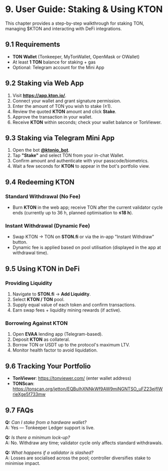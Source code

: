 # 9. User Guide: Staking & Using KTON

This chapter provides a step-by-step walkthrough for staking TON, managing $KTON and interacting with DeFi integrations.

## 9.1 Requirements

* **TON Wallet** (Tonkeeper, MyTonWallet, OpenMask or OWallet)
* At least **1 TON** balance for staking + gas
* Optional: Telegram account for the Mini App

## 9.2 Staking via Web App

1. Visit **<https://app.kton.io/>**.
2. Connect your wallet and grant signature permission.
3. Enter the amount of TON you wish to stake (≥1).
4. Review the quoted **KTON** amount and click **Stake**.
5. Approve the transaction in your wallet.
6. Receive **KTON** within seconds; check your wallet balance or TonViewer.

## 9.3 Staking via Telegram Mini App

1. Open the bot **[@ktonio_bot](https://t.me/ktonio_bot)**.
2. Tap **"Stake"** and select TON from your in-chat Wallet.
3. Confirm amount and authenticate with your passcode/biometrics.
4. Wait a few seconds for **KTON** to appear in the bot's portfolio view.

## 9.4 Redeeming KTON

### Standard Withdrawal (No Fee)

* Burn **KTON** in the web app; receive TON after the current validator cycle ends (currently up to 36 h, planned optimisation to **≤18 h**).

### Instant Withdrawal (Dynamic Fee)

* Swap KTON → TON on **STON.fi** or via the in-app "Instant Withdraw" button.
* Dynamic fee is applied based on pool utilisation (displayed in the app at withdrawal time).

## 9.5 Using KTON in DeFi

### Providing Liquidity

1. Navigate to **STON.fi** → **Add Liquidity**.
2. Select **KTON / TON** pool.
3. Supply equal value of each token and confirm transactions.
4. Earn swap fees + liquidity mining rewards (if active).

### Borrowing Against KTON

1. Open **EVAA** lending app (Telegram-based).
2. Deposit **KTON** as collateral.
3. Borrow TON or USDT up to the protocol's maximum LTV.
4. Monitor health factor to avoid liquidation.

## 9.6 Tracking Your Portfolio

* **TonViewer**: <https://tonviewer.com/> (enter wallet address)
* **TONScan**: <https://tonscan.org/jetton/EQBuIhXNNkWf9AW9miNGNTSO_uFZ23ejfIWrieXge5f733mw>

## 9.7 FAQs

**Q:** *Can I stake from a hardware wallet?*  
A: Yes — Tonkeeper Ledger support is live.

**Q:** *Is there a minimum lock-up?*  
A: No. Withdraw any time; validator cycle only affects standard withdrawals.

**Q:** *What happens if a validator is slashed?*  
A: Losses are socialised across the pool; controller diversifies stake to minimise impact. 